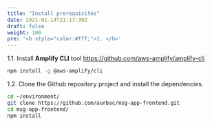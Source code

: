 ```yaml
---
title: "Install prerequisites"
date: 2021-01-14T21:17:39Z
draft: false
weight: 100
pre: '<b style="color:#fff;">1. </b>'
---
```


1.1\. Install **Amplify CLI** tool https://github.com/aws-amplify/amplify-cli

``` bash
npm install -g @aws-amplify/cli
```

1.2\. Clone the Github repository project and install the dependencies.

``` bash
cd ~/environment/
git clone https://github.com/aurbac/msg-app-frontend.git
cd msg-app-frontend/
npm install
```